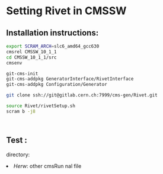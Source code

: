 # Setting Rivet in CMSSW

## Installation instructions:

```bash
export SCRAM_ARCH=slc6_amd64_gcc630
cmsrel CMSSW_10_1_1
cd CMSSW_10_1_1/src
cmsenv

git-cms-init
git-cms-addpkg GeneratorInterface/RivetInterface
git-cms-addpkg Configuration/Generator

git clone ssh://git@gitlab.cern.ch:7999/cms-gen/Rivet.git

source Rivet/rivetSetup.sh
scram b -j8

```


```bash



```
## Test :


<par>directory:</par>

<!--li is listing-->

<li><i>Herw</i>: other cmsRun nal file</li>
